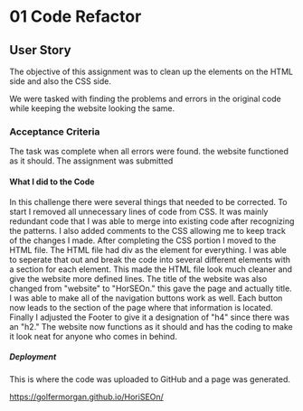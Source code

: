 # 01 Code Refactor

## User Story

The objective of this assignment was to clean up the elements on the HTML side and also the CSS side. 

We were tasked with finding the problems and errors in the original code while keeping the website looking the same.

### Acceptance Criteria

The task was complete when all errors were found.
the website functioned as it should.
The assignment was submitted

#### What I did to the Code

In this challenge there were several things that needed to be corrected. To start I removed all unnecessary lines of code from CSS. It was mainly redundant code that I was able to merge into existing code after recognizing the patterns. I also added comments to the CSS allowing me to keep track of the changes I made. After completing the CSS portion I moved to the HTML file. The HTML file had div as the element for everything. I was able to seperate that out and break the code into several different elements with a section for each element. This made the HTML file look much cleaner and give the website more defined lines. The title of the website was also changed from "website" to "HorSEOn." this gave the page and actually title. I was able to make all of the navigation buttons work as well. Each button now leads to the section of the page where that information is located. Finally I adjusted the Footer to give it a designation of "h4" since there was an "h2." The website now functions as it should and has the coding to make it look neat for anyone who comes in behind.  

##### Deployment

This is where the code was uploaded to GitHub and a page was generated.

https://golfermorgan.github.io/HoriSEOn/